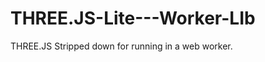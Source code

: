 THREE.JS-Lite---Worker-LIb
==========================

THREE.JS Stripped down for running in a web worker.
